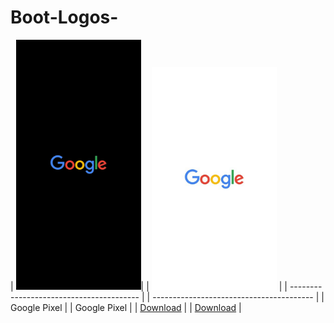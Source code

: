 # Boot-Logos-

| <img src="/Fotos/googlebl.png" width=200>| | <img src="/Fotos/googlew.png" width=200> |
| ---------------------------------------- | | ---------------------------------------- | 
|  Google Pixel  | |  Google Pixel  |
|  [Download](https://github.com/EDILSONJOSE26/Boot-Logos-/raw/main/bin/Google-1.bin) | |  [Download](https://github.com/EDILSONJOSE26/Boot-Logos-/raw/main/bin/Google-2.bin) |